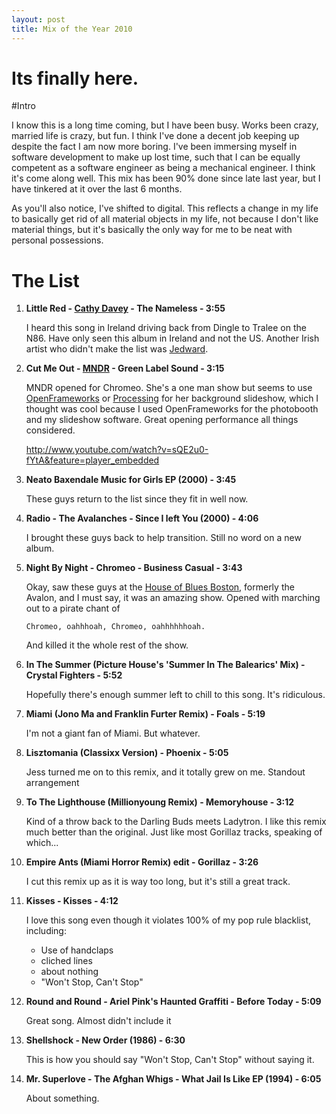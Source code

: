 ```yaml
---
layout: post
title: Mix of the Year 2010
---
```


Its finally here.
=================

#Intro

I know this is a long time coming, but I have been busy.  Works been crazy, 
married life is crazy, but fun.  I think I've done a decent job keeping up 
despite the fact I am now more boring.  I've been immersing myself in software 
development to make up lost time, such that I can be equally competent as a 
software engineer as being a mechanical engineer.  I think it's come along well.
This mix has been 90% done since late last year, but I have tinkered at it over the last
6 months.  

As you'll also notice, I've shifted to digital.  This reflects a change in my life
to basically get rid of all material objects in my life, not because I don't like
material things, but it's basically the only way for me to be neat with personal possessions.

# The List

1.  **Little Red - [Cathy Davey](http://www.myspace.com/cathydavey) - The Nameless - 3:55**

    I heard this song in Ireland driving back from Dingle to Tralee on the N86.
    Have only seen this album in Ireland and not the US.  Another Irish artist who
     didn't make the list was [Jedward](http://www.planetjedward.net/). 

2.  **Cut Me Out - [MNDR](http://mndr.com/) - Green Label Sound - 3:15**

    MNDR opened for Chromeo.  She's a one man show but seems to use [OpenFrameworks](http://www.openframeworks.cc/) 
    or [Processing](http://processing.org/) for her background slideshow, which 
    I thought was cool because I used OpenFrameworks for the photobooth and my 
    slideshow software.  Great opening performance all things considered.
    
    <embed>http://www.youtube.com/watch?v=sQE2u0-fYtA&feature=player_embedded</embed>

3.  **Neato     Baxendale   Music for Girls EP (2000) - 3:45**

    These guys return to the list since they fit in well now.  

4.  **Radio - The Avalanches - Since I left You (2000) - 4:06**

    I brought these guys back to help transition.  Still no word on a new album.

5.  **Night By Night - Chromeo - Business Casual - 3:43**

    Okay, saw these guys at the [House of Blues Boston](http://www.houseofblues.com/venues/clubvenues/boston/), 
    formerly the Avalon, and I must say, it was an amazing show.  Opened with 
    marching out to a pirate chant of 
        
        Chromeo, oahhhoah, Chromeo, oahhhhhhoah.  
        
    And killed it the whole rest of the show.

6.  **In The Summer (Picture House's 'Summer In The Balearics' Mix) - Crystal Fighters - 5:52**

    Hopefully there's enough summer left to chill to this song.  It's ridiculous.

7.  **Miami (Jono Ma and Franklin Furter Remix) - Foals - 5:19**
    
    I'm not a giant fan of Miami.  But whatever.

8.  **Lisztomania (Classixx Version) - Phoenix - 5:05**

    Jess turned me on to this remix, and it totally grew on me.  Standout arrangement

9.  **To The Lighthouse (Millionyoung Remix) - Memoryhouse - 3:12**

    Kind of a throw back to the Darling Buds meets Ladytron.  I like this remix
    much better than the original.  Just like most Gorillaz tracks, speaking of which...

10. **Empire Ants (Miami Horror Remix) edit - Gorillaz - 3:26**

    I cut this remix up as it is way too long, but it's still a great track.

11. **Kisses - Kisses - 4:12**

    I love this song even though it violates 100% of my pop rule blacklist, including:
    
    * Use of handclaps
    * cliched lines
    * about nothing
    * "Won't Stop, Can't Stop"

12. **Round and Round - Ariel Pink's Haunted Graffiti - Before Today - 5:09**
    
    Great song.  Almost didn't include it

13. **Shellshock - New Order (1986) - 6:30**

    This is how you should say "Won't Stop, Can't Stop" without saying it.

14. **Mr. Superlove - The Afghan Whigs - What Jail Is Like EP (1994) - 6:05**

    About something.

